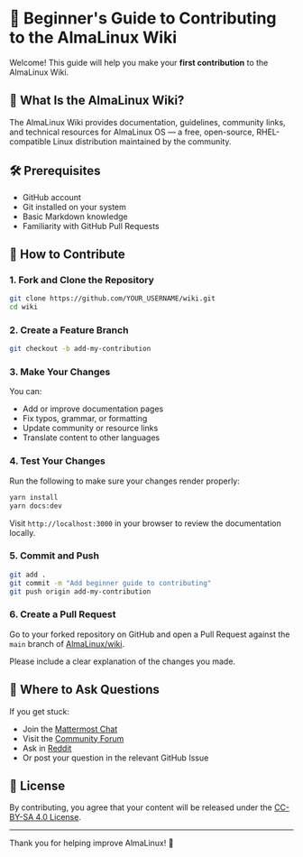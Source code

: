 
# 🐧 Beginner's Guide to Contributing to the AlmaLinux Wiki

Welcome! This guide will help you make your **first contribution** to the AlmaLinux Wiki.

## 🎯 What Is the AlmaLinux Wiki?

The AlmaLinux Wiki provides documentation, guidelines, community links, and technical resources for AlmaLinux OS — a free, open-source, RHEL-compatible Linux distribution maintained by the community.

## 🛠 Prerequisites

- GitHub account
- Git installed on your system
- Basic Markdown knowledge
- Familiarity with GitHub Pull Requests

## 🚀 How to Contribute

### 1. Fork and Clone the Repository

```bash
git clone https://github.com/YOUR_USERNAME/wiki.git
cd wiki
```

### 2. Create a Feature Branch

```bash
git checkout -b add-my-contribution
```

### 3. Make Your Changes

You can:
- Add or improve documentation pages
- Fix typos, grammar, or formatting
- Update community or resource links
- Translate content to other languages

### 4. Test Your Changes

Run the following to make sure your changes render properly:

```bash
yarn install
yarn docs:dev
```

Visit `http://localhost:3000` in your browser to review the documentation locally.

### 5. Commit and Push

```bash
git add .
git commit -m "Add beginner guide to contributing"
git push origin add-my-contribution
```

### 6. Create a Pull Request

Go to your forked repository on GitHub and open a Pull Request against the `main` branch of [AlmaLinux/wiki](https://github.com/AlmaLinux/wiki).

Please include a clear explanation of the changes you made.

## 🙋 Where to Ask Questions

If you get stuck:
- Join the [Mattermost Chat](https://chat.almalinux.org)
- Visit the [Community Forum](https://forums.almalinux.org)
- Ask in [Reddit](https://www.reddit.com/r/AlmaLinux/)
- Or post your question in the relevant GitHub Issue

## 📄 License

By contributing, you agree that your content will be released under the [CC-BY-SA 4.0 License](https://creativecommons.org/licenses/by-sa/4.0/).

---

Thank you for helping improve AlmaLinux! 💙

